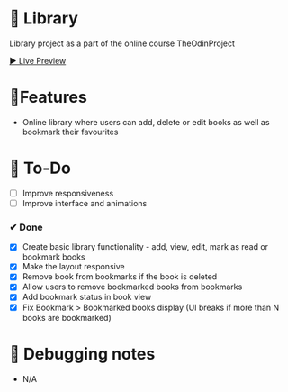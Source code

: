 # 🎨 Library

Library project as a part of the online course TheOdinProject

[▶ Live Preview](https://petromirkolev.github.io/odin-library)

# 🚀Features

- Online library where users can add, delete or edit books as well as bookmark their favourites

# 🔨 To-Do

- [ ] Improve responsiveness
- [ ] Improve interface and animations

### ✔ Done

- [x] Create basic library functionality - add, view, edit, mark as read or bookmark books
- [x] Make the layout responsive
- [x] Remove book from bookmarks if the book is deleted
- [x] Allow users to remove bookmarked books from bookmarks
- [x] Add bookmark status in book view
- [x] Fix Bookmark > Bookmarked books display (UI breaks if more than N books are bookmarked)

# 📖 Debugging notes

- N/A
